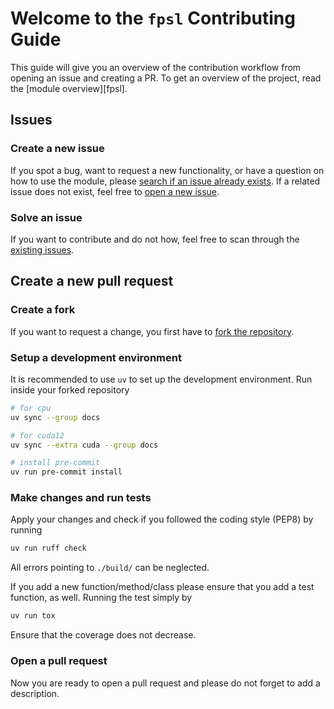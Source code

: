 # Welcome to the `fpsl` Contributing Guide

This guide will give you an overview of the contribution workflow from opening an issue and creating a PR. To get an overview of the project, read the [module overview][fpsl].

## Issues

### Create a new issue

If you spot a bug, want to request a new functionality, or have a question on how to use the module, please [search if an issue already exists](https://github.com/BereauLab/fokker-planck-score-learning/issues). If a related issue does not exist, feel free to [open a new issue](https://github.com/BereauLab/fokker-planck-score-learning/issues/new/choose).

### Solve an issue

If you want to contribute and do not how, feel free to scan through the [existing issues](https://github.com/BereauLab/fokker-planck-score-learning/issues).

## Create a new pull request
### Create a fork

If you want to request a change, you first have to [fork the repository](https://github.com/BereauLab/fokker-planck-score-learning/fork).

### Setup a development environment

It is recommended to use `uv` to set up the development environment. Run inside your forked repository
```bash
# for cpu
uv sync --group docs

# for cuda12
uv sync --extra cuda --group docs

# install pre-commit
uv run pre-commit install

```


### Make changes and run tests

Apply your changes and check if you followed the coding style (PEP8) by running
```bash
uv run ruff check
```
All errors pointing to `./build/` can be neglected.

If you add a new function/method/class please ensure that you add a test function, as well. Running the test simply by
```bash
uv run tox
```
Ensure that the coverage does not decrease.

### Open a pull request

Now you are ready to open a pull request and please do not forget to add a description.
